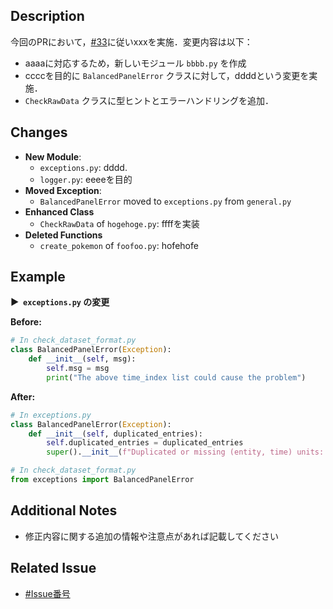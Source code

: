 ## Description

今回のPRにおいて，[#33](https://github.com/spitz-jp/rocknroll/issues/33)に従いxxxを実施．変更内容は以下：

- aaaaに対応するため，新しいモジュール `bbbb.py` を作成
- ccccを目的に `BalancedPanelError` クラスに対して，ddddという変更を実施．
- `CheckRawData` クラスに型ヒントとエラーハンドリングを追加．

## Changes

- **New Module**:
  - `exceptions.py`: dddd.
  - `logger.py`: eeeeを目的
- **Moved Exception**:
  - `BalancedPanelError` moved to `exceptions.py` from `general.py`
- **Enhanced Class**
  - `CheckRawData` of `hogehoge.py`: ffffを実装
- **Deleted Functions**
  - `create_pokemon` of `foofoo.py`: hofehofe

## Example

<strong > &#9654;&nbsp; `exceptions.py` の変更</strong>

**Before:**

```python
# In check_dataset_format.py
class BalancedPanelError(Exception):
    def __init__(self, msg):
        self.msg = msg
        print("The above time_index list could cause the problem")
```

**After:**

```python
# In exceptions.py
class BalancedPanelError(Exception):
    def __init__(self, duplicated_entries):
        self.duplicated_entries = duplicated_entries
        super().__init__(f"Duplicated or missing (entity, time) units: {duplicated_entries}")

# In check_dataset_format.py
from exceptions import BalancedPanelError
```

## Additional Notes

- 修正内容に関する追加の情報や注意点があれば記載してください

## Related Issue

- [#Issue番号](リンク)
